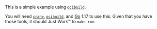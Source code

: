 This is a simple example using [`ocibuild`].

You will need [`crane`], [`ocibuild`], and [Go] 1.17 to use this. Given that you have
those tools, it should Just Work™ to `make run`.

[`ocibuild`]: https://github.com/datawire/ocibuild
[`crane`]: https://pkg.go.dev/github.com/google/go-containerregistry/cmd/crane
[Go]: https://go.dev/
